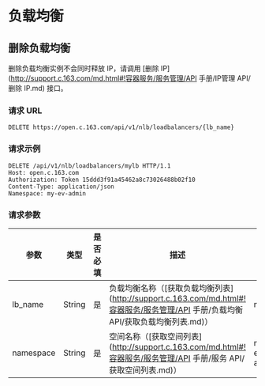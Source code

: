 # 负载均衡

## 删除负载均衡

删除负载均衡实例不会同时释放 IP，请调用 [删除 IP](http://support.c.163.com/md.html#!容器服务/服务管理/API 手册/IP管理 API/删除 IP.md) 接口。

### 请求 URL

`DELETE https://open.c.163.com/api/v1/nlb/loadbalancers/{lb_name}`


### 请求示例

```http
DELETE /api/v1/nlb/loadbalancers/mylb HTTP/1.1
Host: open.c.163.com
Authorization: Token 15ddd3f91a45462a8c73026488b02f10
Content-Type: application/json
Namespace: my-ev-admin
```

### 请求参数

|    参数   |  类型  | 是否必填 |                       描述                       |   示例值    |
| --------- | ------ | -------- | ------------------------------------------------ | ----------- |
| lb_name   | String | 是       | 负载均衡名称（[获取负载均衡列表](http://support.c.163.com/md.html#!容器服务/服务管理/API 手册/负载均衡 API/获取负载均衡列表.md)） | mylb        |
| namespace | String | 是       | 空间名称（[获取空间列表](http://support.c.163.com/md.html#!容器服务/服务管理/API 手册/服务 API/获取空间列表.md)）         | my-ev-admin |

